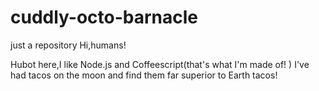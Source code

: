 # cuddly-octo-barnacle
just a repository
Hi,humans!

Hubot here,I like Node.js and Coffeescript(that's what I'm made of! )
I've had tacos on the moon and find them far superior to Earth tacos!
